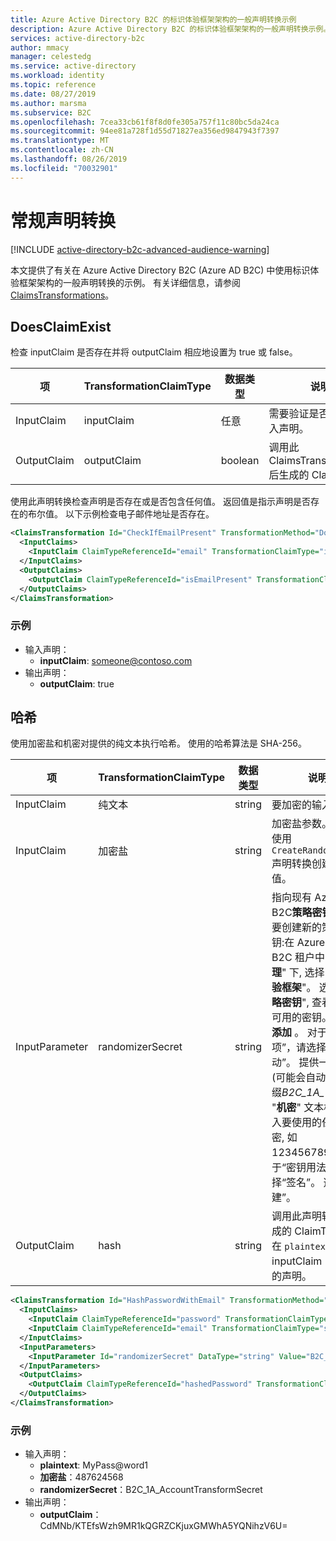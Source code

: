 ```yaml
---
title: Azure Active Directory B2C 的标识体验框架架构的一般声明转换示例
description: Azure Active Directory B2C 的标识体验框架架构的一般声明转换示例。
services: active-directory-b2c
author: mmacy
manager: celestedg
ms.service: active-directory
ms.workload: identity
ms.topic: reference
ms.date: 08/27/2019
ms.author: marsma
ms.subservice: B2C
ms.openlocfilehash: 7cea33cb61f8f8d0fe305a757f11c80bc5da24ca
ms.sourcegitcommit: 94ee81a728f1d55d71827ea356ed9847943f7397
ms.translationtype: MT
ms.contentlocale: zh-CN
ms.lasthandoff: 08/26/2019
ms.locfileid: "70032901"
---
```

# <a name="general-claims-transformations"></a>常规声明转换

[!INCLUDE [active-directory-b2c-advanced-audience-warning](../../includes/active-directory-b2c-advanced-audience-warning.md)]

本文提供了有关在 Azure Active Directory B2C (Azure AD B2C) 中使用标识体验框架架构的一般声明转换的示例。 有关详细信息，请参阅 [ClaimsTransformations](claimstransformations.md)。

## <a name="doesclaimexist"></a>DoesClaimExist

检查 inputClaim 是否存在并将 outputClaim 相应地设置为 true 或 false。

| 项 | TransformationClaimType | 数据类型 | 说明 |
| ---- | ----------------------- | --------- | ----- |
| InputClaim | inputClaim |任意 | 需要验证是否存在的输入声明。 |
| OutputClaim | outputClaim | boolean | 调用此 ClaimsTransformation 后生成的 ClaimType。 |

使用此声明转换检查声明是否存在或是否包含任何值。 返回值是指示声明是否存在的布尔值。 以下示例检查电子邮件地址是否存在。

```XML
<ClaimsTransformation Id="CheckIfEmailPresent" TransformationMethod="DoesClaimExist">
  <InputClaims>
    <InputClaim ClaimTypeReferenceId="email" TransformationClaimType="inputClaim" />
  </InputClaims>
  <OutputClaims>
    <OutputClaim ClaimTypeReferenceId="isEmailPresent" TransformationClaimType="outputClaim" />
  </OutputClaims>
</ClaimsTransformation>
```

### <a name="example"></a>示例

- 输入声明：
  - **inputClaim**: someone@contoso.com
- 输出声明：
  - **outputClaim**: true

## <a name="hash"></a>哈希

使用加密盐和机密对提供的纯文本执行哈希。 使用的哈希算法是 SHA-256。

| 项 | TransformationClaimType | 数据类型 | 说明 |
| ---- | ----------------------- | --------- | ----- |
| InputClaim | 纯文本 | string | 要加密的输入声明 |
| InputClaim | 加密盐 | string | 加密盐参数。 可以使用 `CreateRandomString` 声明转换创建随机值。 |
| InputParameter | randomizerSecret | string | 指向现有 Azure AD B2C**策略密钥**。 若要创建新的策略密钥:在 Azure AD B2C 租户中的 "**管理**" 下, 选择 "**标识体验框架**"。 选择 "**策略密钥**", 查看租户中可用的密钥。 选择 **添加** 。 对于“选项”，请选择“手动”。 提供一个名称 (可能会自动添加前缀*B2C_1A_* 。)。 在 "**机密**" 文本框中, 输入要使用的任何机密, 如1234567890。 对于“密钥用法”，请选择“签名”。 选择“创建”。 |
| OutputClaim | hash | string | 调用此声明转换后生成的 ClaimType。 在 `plaintext` inputClaim 中配置的声明。 |

```XML
<ClaimsTransformation Id="HashPasswordWithEmail" TransformationMethod="Hash">
  <InputClaims>
    <InputClaim ClaimTypeReferenceId="password" TransformationClaimType="plaintext" />
    <InputClaim ClaimTypeReferenceId="email" TransformationClaimType="salt" />
  </InputClaims>
  <InputParameters>
    <InputParameter Id="randomizerSecret" DataType="string" Value="B2C_1A_AccountTransformSecret" />
  </InputParameters>
  <OutputClaims>
    <OutputClaim ClaimTypeReferenceId="hashedPassword" TransformationClaimType="hash" />
  </OutputClaims>
</ClaimsTransformation>
```

### <a name="example"></a>示例

- 输入声明：
  - **plaintext**: MyPass@word1
  - **加密盐**：487624568
  - **randomizerSecret**：B2C_1A_AccountTransformSecret
- 输出声明：
  - **outputClaim**：CdMNb/KTEfsWzh9MR1kQGRZCKjuxGMWhA5YQNihzV6U=
